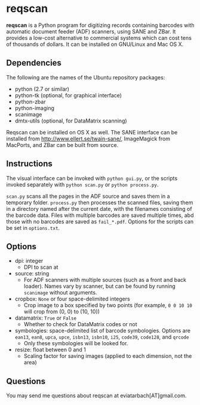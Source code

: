 reqscan
=======

**reqscan** is a Python program for digitizing records containing barcodes with automatic document feeder (ADF) scanners, using SANE and ZBar. It provides a low-cost alternative to commercial systems which can cost tens of thousands of dollars. It can be installed on GNU/Linux and Mac OS X.

Dependencies
------------
The following are the names of the Ubuntu repository packages:
- python (2.7 or similar)
- python-tk (optional, for graphical interface)
- python-zbar
- python-imaging
- scanimage
- dmtx-utils (optional, for DataMatrix scanning)

Reqscan can be installed on OS X as well. The SANE interface can be installed from http://www.ellert.se/twain-sane/, ImageMagick from MacPorts, and ZBar can be built from source.

Instructions
------------
The visual interface can be invoked with `python gui.py`, or the scripts invoked separately with `python scan.py` or `python process.py`.

`scan.py` scans all the pages in the ADF source and saves them in a temporary folder. `process.py` then processes the scanned files, saving them in a directory named after the current date, with the filenames consisting of the barcode data. Files with multiple barcodes are saved multiple times, abd those with no barcodes are saved as `fail_*.pdf`. Options for the scripts can be set in `options.txt`.

Options
-------
- dpi: integer
  - DPI to scan at
- source: string
  - For ADF scanners with multiple sources (such as a front and back loader). Names vary by scanner, but can be found by running `scanimage`
    without arguments.
- cropbox: `None` or four space-delimited integers
  - Crop image to a box specified by two points (for example, `0 0 10 10` will crop from (0, 0) to (10, 10))
- datamatrix: `True` or `False`
  - Whether to check for DataMatrix codes or not
- symbologies: space-delimited list of barcode symbologies. Options are `ean13`, `ean8`, `upca`, `upce`, `isbn13`, `isbn10`, `i25`, `code39`,
  `code128`, and `qrcode`
  - Only these symbologies will be looked for.
- resize: float between 0 and 1
  - Scaling factor for saving images (applied to each dimension, not the area)

Questions
---------
You may send me questions about reqscan at eviatarbach[AT]gmail.com.
